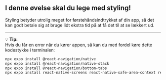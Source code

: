 ## I denne øvelse skal du lege med styling!
Styling betyder utrolig meget for førstehåndsindtrykket af din app, så det kan godt betale sig at bruge lidt ekstra tid på at få det til at se lækkert ud.

---

💡 **Tip:**  
Hvis du får en error når du kører appen, så kan du med fordel køre dette kodestykke i terminalen:

```bash
npx expo install @react-navigation/native
npx expo install @react-navigation/native-stack
npx expo install @react-navigation/bottom-tabs
npx expo install react-native-screens react-native-safe-area-context react-native-gesture-handler react-native-reanimated react-native-get-random-values
